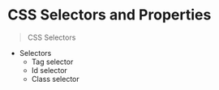 # CSS Selectors and Properties

> CSS Selectors

- Selectors
    - Tag selector
    - Id selector
    - Class selector